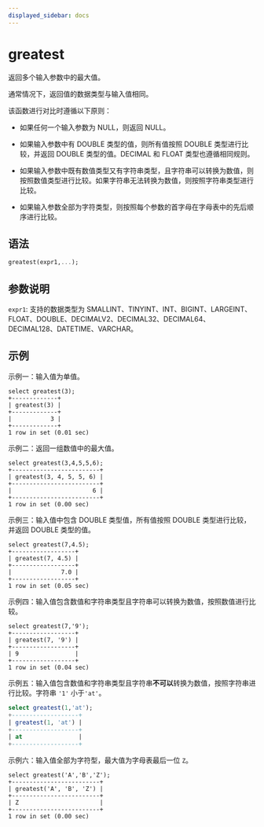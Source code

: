```yaml
---
displayed_sidebar: docs
---
```


# greatest



返回多个输入参数中的最大值。

通常情况下，返回值的数据类型与输入值相同。

该函数进行对比时遵循以下原则：

- 如果任何一个输入参数为 NULL，则返回 NULL。

- 如果输入参数中有 DOUBLE 类型的值，则所有值按照 DOUBLE 类型进行比较，并返回 DOUBLE 类型的值。DECIMAL 和 FLOAT 类型也遵循相同规则。

- 如果输入参数中既有数值类型又有字符串类型，且字符串可以转换为数值，则按照数值类型进行比较。如果字符串无法转换为数值，则按照字符串类型进行比较。

- 如果输入参数全部为字符类型，则按照每个参数的首字母在字母表中的先后顺序进行比较。

## 语法

```Haskell
greatest(expr1,...);
```

## 参数说明

`expr1`: 支持的数据类型为 SMALLINT、TINYINT、INT、BIGINT、LARGEINT、FLOAT、DOUBLE、DECIMALV2、DECIMAL32、DECIMAL64、DECIMAL128、DATETIME、VARCHAR。

## 示例

示例一：输入值为单值。

```Plain
select greatest(3);
+-------------+
| greatest(3) |
+-------------+
|           3 |
+-------------+
1 row in set (0.01 sec)
```

示例二：返回一组数值中的最大值。

```Plain
select greatest(3,4,5,5,6);
+-------------------------+
| greatest(3, 4, 5, 5, 6) |
+-------------------------+
|                       6 |
+-------------------------+
1 row in set (0.00 sec)
```

示例三：输入值中包含 DOUBLE 类型值，所有值按照 DOUBLE 类型进行比较，并返回 DOUBLE 类型的值。

```Plain
select greatest(7,4.5);
+------------------+
| greatest(7, 4.5) |
+------------------+
|              7.0 |
+------------------+
1 row in set (0.05 sec)
```

示例四：输入值包含数值和字符串类型且字符串可以转换为数值，按照数值进行比较。

```Plain
select greatest(7,'9');
+------------------+
| greatest(7, '9') |
+------------------+
| 9                |
+------------------+
1 row in set (0.04 sec)
```

示例五：输入值包含数值和字符串类型且字符串**不可以**转换为数值，按照字符串进行比较。字符串 `'1'` 小于`'at'`。

```SQL
select greatest(1,'at');
+-------------------+
| greatest(1, 'at') |
+-------------------+
| at                |
+-------------------+
```

示例六：输入值全部为字符型，最大值为字母表最后一位 `Z`。

```Plain
select greatest('A','B','Z');
+-------------------------+
| greatest('A', 'B', 'Z') |
+-------------------------+
| Z                       |
+-------------------------+
1 row in set (0.00 sec)
```